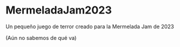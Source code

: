 # MermeladaJam2023
Un pequeño juego de terror creado para la Mermelada Jam de 2023

(Aún no sabemos de qué va)

